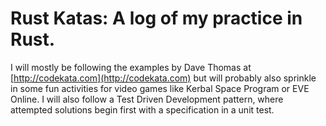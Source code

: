 # Rust Katas: A log of my practice in Rust.

I will mostly be following the examples by Dave Thomas at [http://codekata.com](http://codekata.com) but will probably also sprinkle in some fun activities for video games like Kerbal Space Program or EVE Online. I will also follow a Test Driven Development pattern, where attempted solutions begin first with a specification in a unit test.
